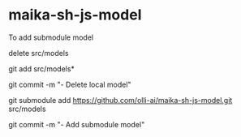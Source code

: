 # maika-sh-js-model
To add submodule model

delete src/models

git add src/models*

git commit -m "- Delete local model"

git submodule add https://github.com/olli-ai/maika-sh-js-model.git src/models

git commit -m "- Add submodule model"
